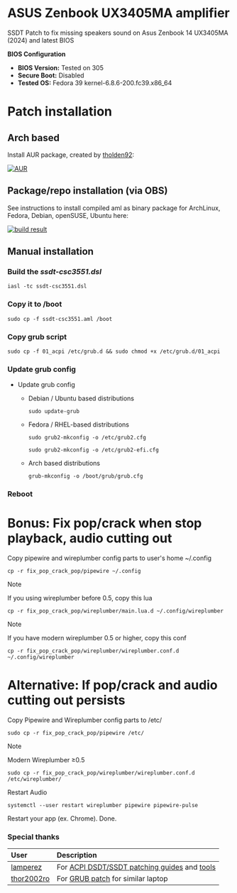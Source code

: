 # ASUS Zenbook UX3405MA amplifier
SSDT Patch to fix missing speakers sound on Asus Zenbook 14 UX3405MA (2024) and latest BIOS

**BIOS Configuration**

- **BIOS Version:** Tested on 305
- **Secure Boot:** Disabled
- **Tested OS:** Fedora 39 kernel-6.8.6-200.fc39.x86_64

# Patch installation

## Arch based
Install AUR package, created by [tholden92](https://github.com/tholden92):

[![AUR](https://img.shields.io/aur/version/zenbook-sound-fix-ux3405ma)](https://aur.archlinux.org/packages/zenbook-sound-fix-ux3405ma/)

## Package/repo installation (via OBS)
See instructions to install compiled aml as binary package for ArchLinux, Fedora, Debian, openSUSE, Ubuntu here:

[![build result](https://build.opensuse.org/projects/home:smallcms/packages/zenbook-sound-fix-ux3405ma/badge.svg?type=percent)](https://software.opensuse.org//download.html?project=home%3Asmallcms&package=zenbook-sound-fix-ux3405ma)

## Manual installation

### Build the _ssdt-csc3551.dsl_

```
iasl -tc ssdt-csc3551.dsl
```

### Copy it to /boot

```
sudo cp -f ssdt-csc3551.aml /boot
```

### Copy grub script

```
sudo cp -f 01_acpi /etc/grub.d && sudo chmod +x /etc/grub.d/01_acpi
```

### Update grub config

* Update grub config
  * Debian / Ubuntu based distributions

    ```sudo update-grub```

  * Fedora / RHEL-based distributions

    ```sudo grub2-mkconfig -o /etc/grub2.cfg```

    ```sudo grub2-mkconfig -o /etc/grub2-efi.cfg```

  * Arch based distributions

    ```grub-mkconfig -o /boot/grub/grub.cfg```

### Reboot

# Bonus: Fix pop/crack when stop playback, audio cutting out

Copy pipewire and wireplumber config parts to user's home ~/.config

```
cp -r fix_pop_crack_pop/pipewire ~/.config
```
> [!NOTE]
> If you using wireplumber before 0.5, copy this lua
```
cp -r fix_pop_crack_pop/wireplumber/main.lua.d ~/.config/wireplumber
```
> [!NOTE]
> If you have modern wireplumber 0.5 or higher, copy this conf
```
cp -r fix_pop_crack_pop/wireplumber/wireplumber.conf.d ~/.config/wireplumber
```

# Alternative: If pop/crack and audio cutting out persists

Copy Pipewire and Wireplumber config parts to /etc/

```
sudo cp -r fix_pop_crack_pop/pipewire /etc/
```

> [!NOTE]
> Modern Wireplumber ≥0.5
```
sudo cp -r fix_pop_crack_pop/wireplumber/wireplumber.conf.d /etc/wireplumber/
```


Restart Audio

```
systemctl --user restart wireplumber pipewire pipewire-pulse
```


Restart your app (ex. Chrome). Done.

### Special thanks

| User                                          |                                                                                      Description                                                                                        |
| :-------------------------------------------- | :-------------------------------------------------------------------------------------------------------------------------------------------------------------------------------------- |
| [lamperez](https://gist.github.com/lamperez)  | For [ACPI DSDT/SSDT patching guides](https://gist.github.com/lamperez/862763881c0e1c812392b5574727f6ff) and [tools](https://gist.github.com/lamperez/d5b385bc0c0c04928211e297a69f32d7)  |
| [thor2002ro](https://github.com/thor2002ro)   | For [GRUB patch](https://github.com/thor2002ro/asus_zenbook_ux3402za/tree/main/Sound) for similar laptop                                         |
